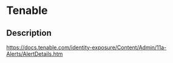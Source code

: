 # Tenable

## Description

https://docs.tenable.com/identity-exposure/Content/Admin/11a-Alerts/AlertDetails.htm
